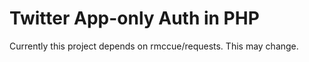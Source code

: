 # Twitter App-only Auth in PHP

Currently this project depends on rmccue/requests. This may change.
